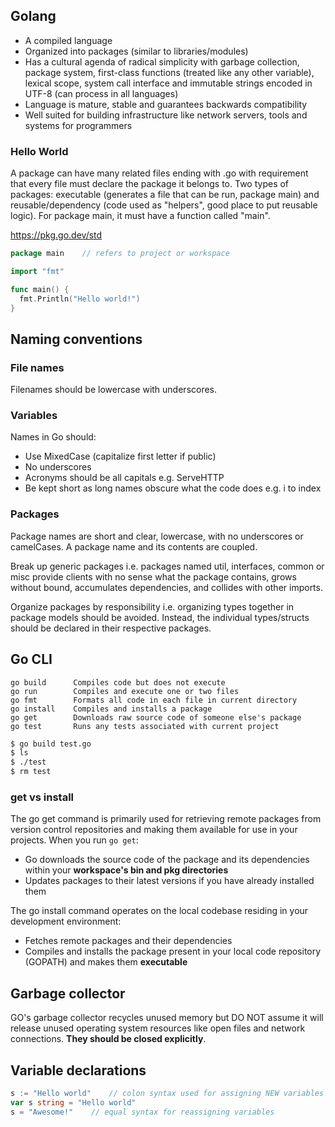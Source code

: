 ## Golang

- A compiled language
- Organized into packages (similar to libraries/modules)
- Has a cultural agenda of radical simplicity with garbage collection, package system, first-class functions (treated like any other variable), lexical scope, system call interface and immutable strings encoded in UTF-8 (can process in all languages)
- Language is mature, stable and guarantees backwards compatibility
- Well suited for building infrastructure like network servers, tools and systems for programmers

### Hello World

A package can have many related files ending with .go with requirement that every file must declare the package it belongs to. Two types of packages: executable (generates a file that can be run, package main) and reusable/dependency (code used as "helpers", good place to put reusable logic). For package main, it must have a function called "main".

https://pkg.go.dev/std

```GO
package main    // refers to project or workspace

import "fmt"

func main() {
  fmt.Println("Hello world!")
}
```

## Naming conventions

### File names

Filenames should be lowercase with underscores.

### Variables

Names in Go should:

- Use MixedCase (capitalize first letter if public)
- No underscores
- Acronyms should be all capitals e.g. ServeHTTP
- Be kept short as long names obscure what the code does e.g. i to index

### Packages

Package names are short and clear, lowercase, with no underscores or camelCases. A package name and its contents are coupled.

Break up generic packages i.e. packages named util, interfaces, common or misc provide clients with no sense what the package contains, grows without bound, accumulates dependencies, and collides with other imports.

Organize packages by responsibility i.e. organizing types together in package models should be avoided. Instead, the individual types/structs should be declared in their respective packages.

## Go CLI

```
go build      Compiles code but does not execute
go run        Compiles and execute one or two files
go fmt        Formats all code in each file in current directory
go install    Compiles and installs a package
go get        Downloads raw source code of someone else's package
go test       Runs any tests associated with current project
```

```sh
$ go build test.go
$ ls
$ ./test
$ rm test
```

### get vs install

The go get command is primarily used for retrieving remote packages from version control repositories and making them available for use in your projects. When you run `go get`:

- Go downloads the source code of the package and its dependencies within your **workspace's bin and pkg directories**
- Updates packages to their latest versions if you have already installed them

The go install command operates on the local codebase residing in your development environment:

- Fetches remote packages and their dependencies
- Compiles and installs the package present in your local code repository (GOPATH) and makes them **executable**

## Garbage collector

GO's garbage collector recycles unused memory but DO NOT assume it will release unused operating system resources like open files and network connections. **They should be closed explicitly**.

## Variable declarations

```GO
s := "Hello world"    // colon syntax used for assigning NEW variables only
var s string = "Hello world"
s = "Awesome!"    // equal syntax for reassigning variables
```
